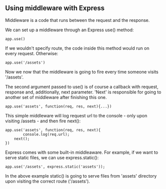 ## Using middleware with Express

Middleware is a code that runs between the request and the response.

We can set up a middleware through an Express use() method:

	app.use()

If we wouldn't specify route, the code inside this method would run on every request. Otherwise:

	app.use('/assets')

Now we now that the middleware is going to fire every time someone visits '/assets'.

The second argument passed to use() is of course a callback with request, response and, additionally, next parameter. 'Next' is responsible for going to another set of middleware after finishing this one.

	app.use('assets', function(req, res, next){...})

This simple middleware will log request url to the console - only upon visiting /assets - and then fire next():

	app.use('assets', function(req, res, next){
    		console.log(req.url);
    	next();
	})

Express comes with some built-in middleaware. For example, if we want to serve static files, we can use express.static():

	app.use('/assets', express.static('assets'));

In the above example static() is going to serve files from 'assets' directory upon visiting the correct route ('/assets').
